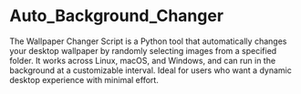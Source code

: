 # Auto_Background_Changer
The Wallpaper Changer Script is a Python tool that automatically changes your desktop wallpaper by randomly selecting images from a specified folder. It works across Linux, macOS, and Windows, and can run in the background at a customizable interval. Ideal for users who want a dynamic desktop experience with minimal effort.
